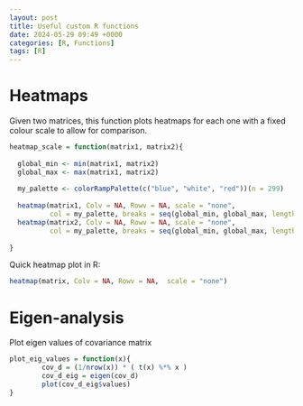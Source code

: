 ```yaml
---
layout: post
title: Useful custom R functions
date: 2024-05-29 09:49 +0000
categories: [R, Functions]
tags: [R]
---
```


# Heatmaps

Given two matrices, this function plots heatmaps for each one with a fixed colour scale to allow for comparison.
```r
heatmap_scale = function(matrix1, matrix2){
    
  global_min <- min(matrix1, matrix2)
  global_max <- max(matrix1, matrix2)
  
  my_palette <- colorRampPalette(c("blue", "white", "red"))(n = 299)
  
  heatmap(matrix1, Colv = NA, Rowv = NA, scale = "none",
          col = my_palette, breaks = seq(global_min, global_max, length.out = 300))
  heatmap(matrix2, Colv = NA, Rowv = NA, scale = "none",
          col = my_palette, breaks = seq(global_min, global_max, length.out = 300))
  
}
```
Quick heatmap plot in R:
```r
heatmap(matrix, Colv = NA, Rowv = NA,  scale = "none")
```

# Eigen-analysis

Plot eigen values of covariance matrix
```r
plot_eig_values = function(x){
        cov_d = (1/nrow(x)) * ( t(x) %*% x )
        cov_d_eig = eigen(cov_d)
        plot(cov_d_eig$values)
}
```

